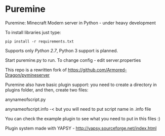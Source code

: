 # Puremine
Puremine: Minecraft Modern server in Python - under heavy development

To install libraries just type:
```
pip install -r requirements.txt
```

Supports only *Python 2.7*, Python 3 support is planned.

Start puremine.py to run. To change config - edit server.properties

This repo is a rewritten fork of https://github.com/Armored-Dragon/pymineserver

Puremine also have basic plugin support: you need to create a directory
in plugins folder, and then, create two files:

anynameofscript.py

anynameofscript.info  -< but you will need to put script name in .info file

You can check the example plugin to see what you need to put in this files :)

Plugin system made with YAPSY - http://yapsy.sourceforge.net/index.html
